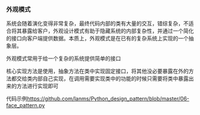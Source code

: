### 外观模式

系统会随着演化变得非常复杂，最终代码内部的类有大量的交互，错综复杂，不适合将其暴露给客户，外观设计模式有助于隐藏系统的内部复杂性，并通过一个简化的接口向客户端提供数据。本质上，外观模式是在已有的复杂系统上实现的一个抽象层。

外观模式常用于给一个复杂的系统提供简单的接口



核心实现方法是使用，抽象方法在类中实现固定接口，将其他没必要暴露在外的方法都交给类内部自己实现，在调用需要实现类中的功能的时候只需要将类中暴露出来的方法进行实现即可



代码示例<https://github.com/lanms/Python_design_pattern/blob/master/06-face_pattern.py>